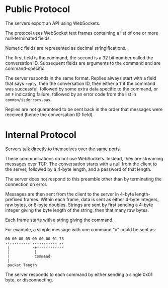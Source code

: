 # Public Protocol

The servers export an API using WebSockets.

The protocol uses WebSocket text frames containing a list of one or
more null-terminated fields.

Numeric fields are represented as decimal stringifications.

The first field is the command, the second is a 32 bit number called
the conversation ID. Subsequent fields are arguments to the command
and are command-specific.

The server responds in the same format. Replies always start with a
field that says `reply`, then the conversation ID, then either a `T`
if the command was successful, followed by some extra data specific to
the command, or an `F` indicating failure, followed by an error code
from the list in `common/isderrors.pas`.

Replies are not guaranteed to be sent back in the order that messages
were received (hence the conversation ID field).


# Internal Protocol

Servers talk directly to themselves over the same ports.

These communications do not use WebSockets. Instead, they are
streaming messages over TCP. The conversation starts with a null from
the client to the server, followed by a 4-byte length, and a password
of that length.

The server does not respond to this preamble other than by terminating
the connection on error.

Messages are then sent from the client to the server in 4-byte
length-prefixed frames. Within each frame, data is sent as either
4-byte integers, raw bytes, or 8-byte doubles. Strings are sent by
first sending a 4-byte integer giving the byte length of the string,
then that many raw bytes.

Each frame starts with a string giving the command.

For example, a simple message with one command "x" could be sent as:

    00 00 00 05 00 00 00 01 78
    -+--------- ----------- --
     |          -+------------
     |           |
     |           command
     |
     packet length

The server responds to each command by either sending a single 0x01
byte, or disconnecting.